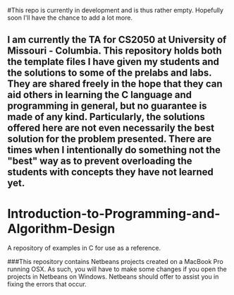 #This repo is currently in development and is thus rather empty. Hopefully soon I'll have the chance to add a lot more. 
## I am currently the TA for CS2050 at University of Missouri - Columbia. This repository holds both the template files I have given my students and the solutions to some of the prelabs and labs. They are shared freely in the hope that they can aid others in learning the C language and programming in general, but no guarantee is made of any kind. Particularly, the solutions offered here are not even necessarily the best solution for the problem presented. There are times when I intentionally do something not the "best" way as to prevent overloading the students with concepts they have not learned yet. 

# Introduction-to-Programming-and-Algorithm-Design
A repository of examples in C for use as a reference. 

###This repository contains Netbeans projects created on a MacBook Pro running OSX. As such, you will have to make some changes if you open the projects in Netbeans on Windows. Netbeans should offer to assist you in fixing the errors that occur. 
